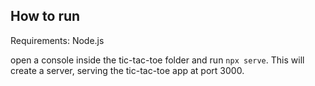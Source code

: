 ## How to run

Requirements: Node.js

open a console inside the tic-tac-toe folder and run `npx serve`. This will create a server, serving the tic-tac-toe app at port 3000.
